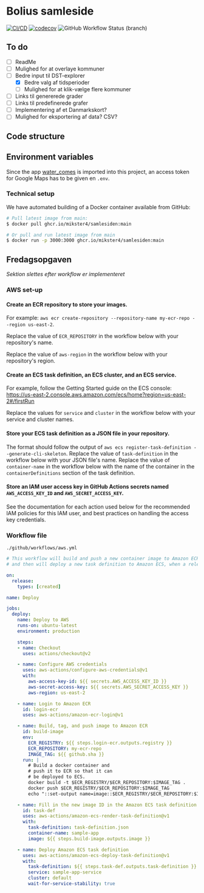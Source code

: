 # Bolius samleside

[![CI/CD](https://github.com/Mikster4/samlesiden/actions/workflows/ci.yml/badge.svg?branch=main)](https://github.com/Mikster4/samlesiden/actions/workflows/ci.yml)
[![codecov](https://codecov.io/gh/Mikster4/samlesiden/branch/main/graph/badge.svg?token=IGKN3TK3M8)](https://codecov.io/gh/Mikster4/samlesiden)
![GitHub Workflow Status (branch)](https://img.shields.io/github/workflow/status/Mikster4/samlesiden/Docker/main?label=container%20build)

## To do

- [ ] ReadMe
- [ ] Mulighed for at overlaye kommuner
- [ ] Bedre input til DST-explorer
  - [x] Bedre valg af tidsperioder
  - [ ] Mulighed for at klik-vælge flere kommuner
- [ ] Links til genererede grader
- [ ] Links til predefinerede grafer
- [ ] Implementering af et Danmarkskort?
- [ ] Mulighed for eksportering af data? CSV?

## Code structure

## Environment variables

Since the app [water_comes][water] is imported into this project, an access token for Google Maps has to be given en `.env`.

### Technical setup

We have automated building of a Docker container available from GitHub:

```bash
# Pull latest image from main:
$ docker pull ghcr.io/mikster4/samlesiden:main

# Or pull and run latest image from main 
$ docker run -p 3000:3000 ghcr.io/mikster4/samlesiden:main

```

## Fredagsopgaven

_Sektion slettes efter workflow er implementeret_ 

### AWS set-up

#### Create an ECR repository to store your images.

For example: `aws ecr create-repository --repository-name my-ecr-repo --region us-east-2`.

Replace the value of `ECR_REPOSITORY` in the workflow below with your repository's name.

Replace the value of `aws-region` in the workflow below with your repository's region.

#### Create an ECS task definition, an ECS cluster, and an ECS service.

For example, follow the Getting Started guide on the ECS console:
https://us-east-2.console.aws.amazon.com/ecs/home?region=us-east-2#/firstRun

Replace the values for `service` and `cluster` in the workflow below with your service and cluster names.

#### Store your ECS task definition as a JSON file in your repository.

The format should follow the output of `aws ecs register-task-definition --generate-cli-skeleton`. 
Replace the value of `task-definition` in the workflow below with your JSON file's name.
Replace the value of `container-name` in the workflow below with the name of the container in the `containerDefinitions` section of the task definition.

#### Store an IAM user access key in GitHub Actions secrets named `AWS_ACCESS_KEY_ID` and `AWS_SECRET_ACCESS_KEY`.

See the documentation for each action used below for the recommended IAM policies for this IAM user, and best practices on handling the access key credentials.

### Workflow file

`./github/workflows/aws.yml`

```yaml
# This workflow will build and push a new container image to Amazon ECR,
# and then will deploy a new task definition to Amazon ECS, when a release is created

on:
  release:
    types: [created]

name: Deploy

jobs:
  deploy:
    name: Deploy to AWS
    runs-on: ubuntu-latest
    environment: production

    steps:
    - name: Checkout
      uses: actions/checkout@v2

    - name: Configure AWS credentials
      uses: aws-actions/configure-aws-credentials@v1
      with:
        aws-access-key-id: ${{ secrets.AWS_ACCESS_KEY_ID }}
        aws-secret-access-key: ${{ secrets.AWS_SECRET_ACCESS_KEY }}
        aws-region: us-east-2

    - name: Login to Amazon ECR
      id: login-ecr
      uses: aws-actions/amazon-ecr-login@v1

    - name: Build, tag, and push image to Amazon ECR
      id: build-image
      env:
        ECR_REGISTRY: ${{ steps.login-ecr.outputs.registry }}
        ECR_REPOSITORY: my-ecr-repo
        IMAGE_TAG: ${{ github.sha }}
      run: |
        # Build a docker container and
        # push it to ECR so that it can
        # be deployed to ECS.
        docker build -t $ECR_REGISTRY/$ECR_REPOSITORY:$IMAGE_TAG .
        docker push $ECR_REGISTRY/$ECR_REPOSITORY:$IMAGE_TAG
        echo "::set-output name=image::$ECR_REGISTRY/$ECR_REPOSITORY:$IMAGE_TAG"

    - name: Fill in the new image ID in the Amazon ECS task definition
      id: task-def
      uses: aws-actions/amazon-ecs-render-task-definition@v1
      with:
        task-definition: task-definition.json
        container-name: sample-app
        image: ${{ steps.build-image.outputs.image }}

    - name: Deploy Amazon ECS task definition
      uses: aws-actions/amazon-ecs-deploy-task-definition@v1
      with:
        task-definition: ${{ steps.task-def.outputs.task-definition }}
        service: sample-app-service
        cluster: default
        wait-for-service-stability: true

```

[water]: https://github.com/Bolius/water_comes